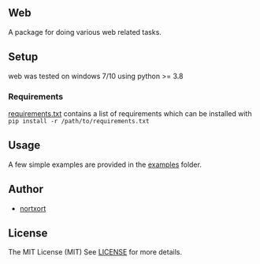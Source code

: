## Web

A package for doing various web related tasks.


## Setup

web was tested on windows 7/10 using python >= 3.8


### Requirements

[requirements.txt](https://github.com/nortxort/web/blob/master/requirements.txt) contains a list of requirements which can be installed with `pip install -r /path/to/requirements.txt`

## Usage

A few simple examples are provided in the [examples](https://github.com/nortxort/web/blob/master/examples) folder.

## Author

* [nortxort](https://github.com/nortxort)


## License

The MIT License (MIT)
See [LICENSE](https://github.com/nortxort/web/blob/master/LICENSE) for more details.
